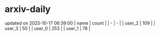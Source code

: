 # arxiv-daily
updated on 2025-10-17 06:39:00
| name | count |
| - | - |
| user_2 | 109 |
| user_3 | 50 |
| user_0 | 253 |
| user_1 | 78 |
